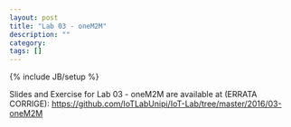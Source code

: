 ```yaml
---
layout: post
title: "Lab 03 - oneM2M"
description: ""
category: 
tags: []
---
```

{% include JB/setup %}

Slides and Exercise for Lab 03 - oneM2M are available at (ERRATA CORRIGE):
<https://github.com/IoTLabUnipi/IoT-Lab/tree/master/2016/03-oneM2M>

